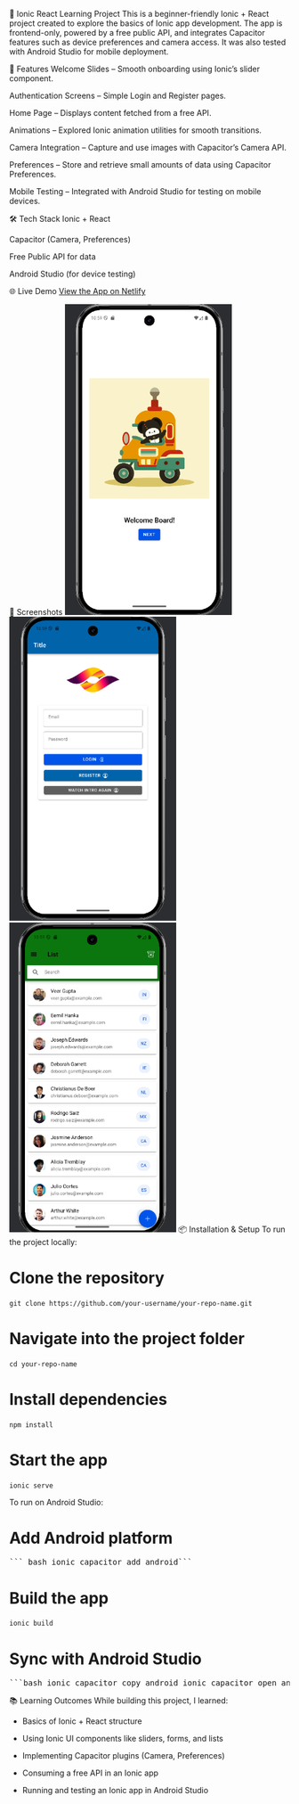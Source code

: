 📱 Ionic React Learning Project
This is a beginner-friendly Ionic + React project created to explore the basics of Ionic app development.
The app is frontend-only, powered by a free public API, and integrates Capacitor features such as device preferences and camera access.
It was also tested with Android Studio for mobile deployment.

🚀 Features
Welcome Slides – Smooth onboarding using Ionic’s slider component.

Authentication Screens – Simple Login and Register pages.

Home Page – Displays content fetched from a free API.

Animations – Explored Ionic animation utilities for smooth transitions.

Camera Integration – Capture and use images with Capacitor’s Camera API.

Preferences – Store and retrieve small amounts of data using Capacitor Preferences.

Mobile Testing – Integrated with Android Studio for testing on mobile devices.

🛠️ Tech Stack
Ionic + React

Capacitor (Camera, Preferences)

Free Public API for data

Android Studio (for device testing)

🌐 Live Demo
[View the App on Netlify](https://stirring-cucurucho-86d823.netlify.app/)

📸 Screenshots
<img src="assets/Screenshots/slider.png" alt="Home Page Screenshot" width="300">
<img src="assets/Screenshots/login.png" alt="Home Page Screenshot" width="300">
<img src="assets/Screenshots/home.png" alt="Home Page Screenshot" width="300">
📦 Installation & Setup
To run the project locally:
# Clone the repository
`git clone https://github.com/your-username/your-repo-name.git`

# Navigate into the project folder
`cd your-repo-name`

# Install dependencies
`npm install`

# Start the app
`ionic serve`

To run on Android Studio:
# Add Android platform
<pre>``` bash ionic capacitor add android```</pre>

# Build the app
`ionic build`

# Sync with Android Studio
<pre>```bash ionic capacitor copy android ionic capacitor open android```</pre>

📚 Learning Outcomes
While building this project, I learned:

- Basics of Ionic + React structure

- Using Ionic UI components like sliders, forms, and lists

- Implementing Capacitor plugins (Camera, Preferences)

- Consuming a free API in an Ionic app

- Running and testing an Ionic app in Android Studio
